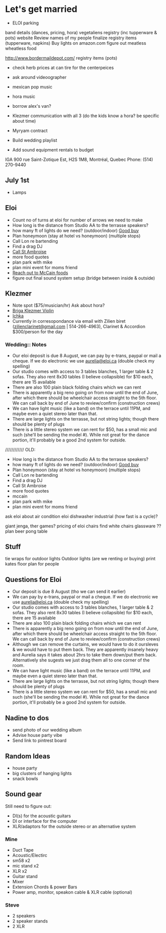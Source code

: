 # Let's get married

- ELOI parking

band details (dances, pricing, hora)
vegetaliens
registry (inc tupperware & pots)
website
Review names of my people
finalize registry items (tupperware, napkins)
Buy lights on amazon.com
figure out meatless wheatless food

http://www.bordermaildepot.com/
registry items (pots)

- check herb prices at can tire for the centerpeices
- ask around videoographer

- mexican pop music
- hora music
- borrow alex's van?

- Klezmer communication with all 3 (do the kids know a hora? be specific about time)
- Myryam contract
- Build wedding playlist
- Add sound equipment rentals to budget

IGA
900 rue Saint-Zotique Est, H2S 1M8, Montréal, Quebec
Phone: (514) 270-9440


## July 1st

- Lamps

## Eloi

- Count no of turns at eloi for number of arrows we need to make
- How long is the distance from Studio AA to the terrasse speakers?
- how many ft of lights do we need? (outdoor/indoor) [Good buy](https://www.amazon.com/Backyard-Hanging-Outdoor-Pergola-Deckyard/dp/B00RQHBZVS/)
- Plan honeymoon (stay at hotel vs honeymoon) (multiple stops)
- Call Lon re bartending
- Find a drag DJ
- [Call St Ambroise](http://mcauslan.com/en/)
- more food quotes
- plan park with mike
- plan mini event for moms friend
- [Reach out to McCain foods](https://www.mccain.com/)
- figure out final sound system setup (bridge between inside & outside)

## Klezmer

- Note spot ($75/musician/hr) Ask about hora?
- [Briga Klezmer Violin](https://brigamusic.com/about/)
- [Ichka](https://ichka.bandcamp.com/album/podorozh)
- Currently in corresopondance via email with Zilien biret (zilienclarinet@gmail.com | 514-266-4963), Clarinet & Accordion $300/person for the day

### Wedding:: Notes

- Our eloi deposit is due 8 August, we can pay by e-trans, paypal or mail a cheque. If we do electronic we use aurelia@eloi.ca (double check my spelling)
- Our studio comes with access to 3 tables blanches, 1 larger table & 2 sofas. They also rent 8x30 tables (I believe collapsible) for $10 each, there are 15 available 
- There are also 100 plain black folding chairs which we can rent
- There is apparently a big reno going on from now until the end of June, after which there should be wheelchair access straight to the 5th floor. We can call back by end of June to review/confirm (construction crews)
- We can have light music (like a band) on the terrace until 11PM, and maybe even a quiet stereo later than that.
- There are large lights on the terrasse, but not string lights; though there should be plenty of plugs
- There is a little stereo system we can rent for $50, has a small mic and such (she'll be sending the model #). While not great for the dance portion, it'll probably be a good 2nd system for outside.






//////////// OLD:

- How long is the distance from Studio AA to the terrasse speakers?
- how many ft of lights do we need? (outdoor/indoor) [Good buy](https://www.amazon.com/Backyard-Hanging-Outdoor-Pergola-Deckyard/dp/B00RQHBZVS/)
- Plan honeymoon (stay at hotel vs honeymoon) (multiple stops)
- Call Lon re bartending
- Find a drag DJ
- Call St Ambroise
- more food quotes
- mccain
- plan park with mike
- plan mini event for moms friend


ask eloi about air condition
eloi dishwasher industrial (how fast is a cycle)?

giant jenga, ther games?
pricing of eloi chairs
find white chairs
glassware ??
plan beer pong table

## Stuff

tie wraps for outdoor lights
Outdoor lights (are we renting or buying)
print kates floor plan for people 





## Questions for Eloi

- Our deposit is due 8 August (tho we can send it earlier)
- We can pay by e-trans, paypal or mail a cheque. If we do electronic we use aurelia@eloi.ca (double check my spelling)
- Our studio comes with access to 3 tables blanches, 1 larger table & 2 sofas. They also rent 8x30 tables (I believe collapsible) for $10 each, there are 15 available 
- There are also 100 plain black folding chairs which we can rent
- There is apparently a big reno going on from now until the end of June, after which there should be wheelchair access straight to the 5th floor. We can call back by end of June to review/confirm (construction crews)
- Although we can remove the curtains, we would have to do it oursleves & we would have to put them back. They are apparently insanely heavy and Aurelia says it takes about 2hrs to take them down/put them back. Alternatively she sugests we just drag them all to one corner of the room.
- We can have light music (like a band) on the terrace until 11PM, and maybe even a quiet stereo later than that.
- There are large lights on the terrasse, but not string lights; though there should be plenty of plugs
- There is a little stereo system we can rent for $50, has a small mic and such (she'll be sending the model #). While not great for the dance portion, it'll probably be a good 2nd system for outside.

## Nadine to dos

- send photo of our wedding album
- Advise house party vibe
- Send link to pintrest board

## Random Ideas

- house party
- big clusters of hanging lights
- snack bowls

## Sound gear

Still need to figure out:

- DI(s) for the acoustic guitars
- DI or interface for the computer
- XLR/adaptors for the outside stereo or an alternative system

### Mine

- Duct Tape
- Acoustic/Electirc
- sm58 x2
- mic stand x2
- XLR x2
- Guitar stand
- Mixer
- Extension Chords & power Bars
- Power amp, monitor, speakon cable & XLR cable (optional)

### Steve

- 2 speakers
- 2 speaker stands
- 2 XLR
